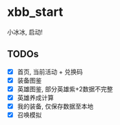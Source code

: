 # xbb_start
小冰冰, 启动!

## TODOs
- [x] 首页, 当前活动 + 兑换码
- [x] 装备图鉴
- [x] 英雄图鉴, 部分英雄紫+2数据不完整
- [x] 英雄养成计算
- [x] 我的装备, 仅保存数据至本地
- [x] 召唤模拟